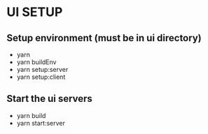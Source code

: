 # UI SETUP

## Setup environment (must be in ui directory)

* yarn
* yarn buildEnv
* yarn setup:server
* yarn setup:client

## Start the ui servers

* yarn build
* yarn start:server

